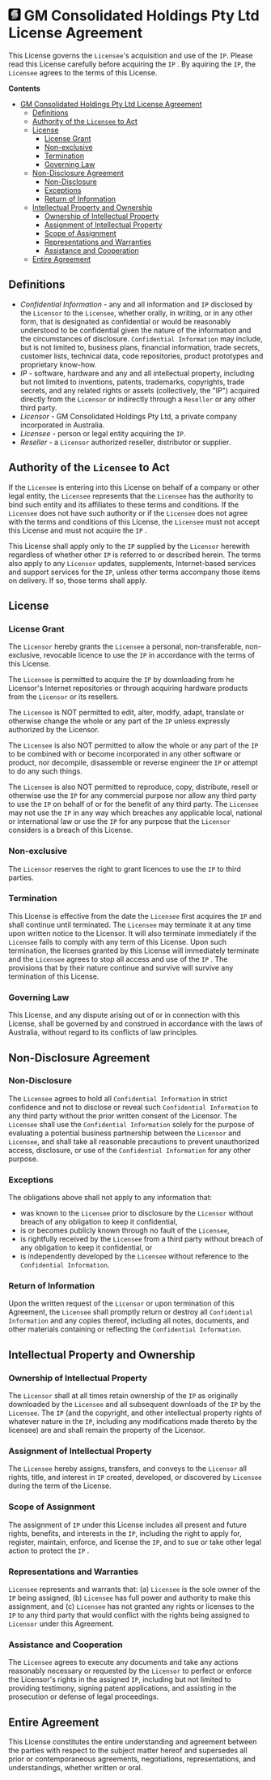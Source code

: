 # [![Github Repo](https://github.com/6SenseSystems/.github/blob/main/.img/LOGO_24.png)](https://github.com/6SenseSystems)  GM Consolidated Holdings Pty Ltd License Agreement

This License governs the `Licensee`'s acquisition and use of the `IP`. Please read this License carefully before acquiring the `IP` . By aquiring the `IP`, the `Licensee` agrees to the terms of this License.

**Contents**
- [  GM Consolidated Holdings Pty Ltd License Agreement](#--gm-consolidated-holdings-pty-ltd-license-agreement)
  - [Definitions](#definitions)
  - [Authority of the `Licensee` to Act](#authority-of-the-licensee-to-act)
  - [License](#license)
    - [License Grant](#license-grant)
    - [Non-exclusive](#non-exclusive)
    - [Termination](#termination)
    - [Governing Law](#governing-law)
  - [Non-Disclosure Agreement](#non-disclosure-agreement)
    - [Non-Disclosure](#non-disclosure)
    - [Exceptions](#exceptions)
    - [Return of Information](#return-of-information)
  - [Intellectual Property and Ownership](#intellectual-property-and-ownership)
    - [Ownership of Intellectual Property](#ownership-of-intellectual-property)
    - [Assignment of Intellectual Property](#assignment-of-intellectual-property)
    - [Scope of Assignment](#scope-of-assignment)
    - [Representations and Warranties](#representations-and-warranties)
    - [Assistance and Cooperation](#assistance-and-cooperation)
  - [Entire Agreement](#entire-agreement)

## Definitions

* *Confidential Information* - any and all information and `IP` disclosed by the `Licensor` to the `Licensee`, whether orally, in writing, or in any other form, that is designated as confidential or would be reasonably understood to be confidential given the nature of the information and the circumstances of disclosure. `Confidential Information` may include, but is not limited to, business plans, financial information, trade secrets, customer lists, technical data, code repositories, product prototypes and proprietary know-how.
* *IP* - software, hardware and any and all intellectual property, including but not limited to inventions, patents, trademarks, copyrights, trade secrets, and any 
related rights or assets (collectively, the "IP") acquired directly from the `Licensor` or indirectly through a `Reseller` or any other third party.
* *Licensor* - GM Consolidated Holdings Pty Ltd, a private company incorporated in Australia.
* *Licensee* - person or legal entity acquiring the `IP`.
* *Reseller* - a `Licensor` authorized reseller, distributor or supplier.

## Authority of the `Licensee` to Act

If the `Licensee` is entering into this License on behalf of a company or other legal entity, the `Licensee` represents that the `Licensee` has the authority to bind such entity and its affiliates to these terms and conditions. If the `Licensee` does not have such authority or if the `Licensee` does not agree with the terms and conditions of this License,  the `Licensee` must not accept this License and must not acquire the `IP` .

This License shall apply only to the `IP` supplied by the `Licensor` herewith regardless of whether other `IP` is referred to or described herein. The terms also apply to any `Licensor` updates, supplements, Internet-based services and support services for the `IP`, unless other terms accompany those items on delivery. If so, those terms shall apply.

## License

### License Grant

The `Licensor` hereby grants the `Licensee` a personal, non-transferable, non-exclusive, revocable licence to use the `IP` in accordance with the terms of this License. 

The `Licensee` is permitted to acquire the `IP` by downloading from he Licensor's Internet repositories or through acquiring hardware products from the `Licensor` or its resellers.

The `Licensee` is NOT permitted to edit, alter, modify, adapt, translate or otherwise change the whole or any part of the `IP` unless expressly authorized by the Licensor. 

The `Licensee` is also NOT permitted to allow the whole or any part of the `IP` to be combined with or become incorporated in any other software or product, nor decompile, disassemble or reverse engineer the `IP` or attempt to do any such things. 

The `Licensee` is also NOT permitted to reproduce, copy, distribute, resell or otherwise use the `IP` for any commercial purpose nor allow any third party to use the `IP` on behalf of or for the benefit of any third party. The `Licensee` may not use the `IP` in any way which breaches any applicable local, national or international law or use the `IP` for any purpose that the `Licensor` considers is a breach of this License.

### Non-exclusive

The `Licensor` reserves the right to grant licences to use the `IP` to third parties.

### Termination

This License is effective from the date the `Licensee` first acquires the `IP` and shall continue until terminated. The `Licensee` may terminate it at any time upon written notice to the Licensor. It will also terminate immediately if the `Licensee` fails to comply with any term of this License. Upon such termination, the licenses granted by this License will immediately terminate and the `Licensee` agrees to stop all access and use of the `IP` . The provisions that by their nature continue and survive will survive any termination of this License.

### Governing Law

This License, and any dispute arising out of or in connection with this License, shall be governed by and construed in accordance with the laws of Australia, without regard to its conflicts of law principles.

## Non-Disclosure Agreement

### Non-Disclosure

The `Licensee` agrees to hold all `Confidential Information` in strict confidence and not to disclose or reveal such `Confidential Information` to any third party without the prior written consent of the Licensor. The `Licensee` shall use the `Confidential Information` solely for the purpose of evaluating a potential business partnership between the `Licensor` and `Licensee`, and shall take all reasonable precautions to prevent unauthorized access, disclosure, or use of the `Confidential Information` for any other purpose.

### Exceptions

The obligations above shall not apply to any information that:
* was known to the `Licensee` prior to disclosure by the `Licensor` without breach of any obligation to keep it confidential, 
* is or becomes publicly known through no fault of the `Licensee`, 
* is rightfully received by the `Licensee` from a third party without breach of any obligation to keep it confidential, or 
* is independently developed by the `Licensee` without reference to the `Confidential Information`.

### Return of Information

Upon the written request of the `Licensor` or upon termination of this Agreement, the `Licensee` shall promptly return or destroy all `Confidential Information` and any copies thereof, including all notes, documents, and other materials containing or reflecting the `Confidential Information`.

## Intellectual Property and Ownership

### Ownership of Intellectual Property

The `Licensor` shall at all times retain ownership of the `IP` as originally downloaded by the `Licensee` and all subsequent downloads of the `IP` by the `Licensee`. The `IP` (and the copyright, and other intellectual property rights of whatever nature in the `IP`, including any modifications made thereto by the licensee) are and shall remain the property of the Licensor. 

### Assignment of Intellectual Property

The `Licensee` hereby assigns, transfers, and conveys to the `Licensor` all rights, title, and interest in `IP` created, developed, or discovered by `Licensee` during the term of the License. 

### Scope of Assignment

The assignment of `IP` under this License includes all present and future rights, benefits, and interests in the `IP`, including the right to apply for, register, maintain, enforce, and license the `IP`, and to sue or take other legal action to protect the `IP` .

### Representations and Warranties

`Licensee` represents and warrants that: (a) `Licensee` is the sole owner of the `IP` being assigned, (b) `Licensee` has full power and authority to make this assignment, and (c) `Licensee` has not granted any rights or licenses to the `IP` to any third party that would conflict with the rights being assigned to `Licensor` under this Agreement.

### Assistance and Cooperation

The `Licensee` agrees to execute any documents and take any actions reasonably necessary or requested by the `Licensor` to perfect or enforce the Licensor's rights in the assigned `IP`, including but not limited to providing testimony, signing patent applications, and assisting in the prosecution or defense of legal proceedings.

## Entire Agreement

This License constitutes the entire understanding and agreement between the parties with respect to the subject matter hereof and supersedes all prior or contemporaneous agreements, negotiations, representations, and understandings, whether written or oral.
